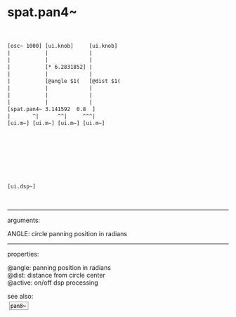 # spat.pan4~

```


[osc~ 1000] [ui.knob]     [ui.knob]
|           |             |
|           |             |
|           [* 6.2831852] |
|           |             |
|           [@angle $1(   [@dist $1(
|           |             |
|           |             |
|           |             |
[spat.pan4~ 3.141592  0.8  ]
|       ^|      ^^|     ^^^|
[ui.m~] [ui.m~] [ui.m~] [ui.m~]








[ui.dsp~]

            
```
---
arguments:

ANGLE: circle panning position in
            radians<br>

---
properties:

@angle: 
            panning position in radians<br>
@dist: distance from
            circle center<br>
@active: on/off dsp
            processing<br>

see also:<br>
![pan8~](img/object_pan8~.png)

